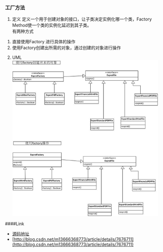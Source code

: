 ### 工厂方法
1. 定义
定义一个用于创建对象的接口，让子类决定实例化哪一个类，Factory Method使一个类的实例化延迟到其子类。  
有两种方式  
1) 直接使用Factory 进行具体的操作  
2) 使用Factory创建出所需的对象，通过创建的对象进行操作  

2. UML  
![factorymethod](factorymethod.jpg)

####Link
- [源码地址](https://github.com/dzhai/Demo/tree/master/Designpattern/src/com/d/factory/factorymethod)
- [http://blog.csdn.net/m13666368773/article/details/7676711](http://blog.csdn.net/m13666368773/article/details/7676711)